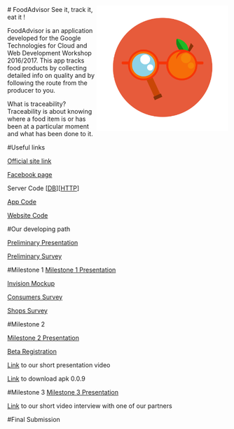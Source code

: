 
<img src="/.images/Progetto logo bkgrd.png" width="300" align="right">
# FoodAdvisor
See it, track it, eat it !


FoodAdvisor is an application developed for the Google Technologies for Cloud and Web Development Workshop 2016/2017.
This app tracks food products by collecting detailed info on quality and by following the route from the producer to you.

What is traceability?
Traceability is about knowing where a food item is or has been at a particular moment and what has been done to it.

#Useful links

[Official site link](http://foodadvisor.rane.pro/)

[Facebook page](https://www.facebook.com/FoodAdvisor.RaNe)

Server Code \[[DB](https://github.com/FoodAdvisorProject/FoodAdvisorServerDB)]\[[HTTP](https://github.com/FoodAdvisorProject/FoodAdvisorServerHTTP)]

[App Code](https://github.com/FoodAdvisorProject/FoodAdvisorAndroid)

[Website Code](https://github.com/FoodAdvisorProject/FoodAdvisorWebSite)

#Our developing path

[Preliminary Presentation](https://docs.google.com/presentation/d/1I0vtHCP-36p39E7kmA-qJwb1fRghlN5q98uxk9rwqVI/edit?usp=sharing)

[Preliminary Survey](https://docs.google.com/forms/d/1if9RzKRzISFLfNOXSVa2jrvLmlzgnplrk1anEsFALys/edit#responses)

#Milestone 1
[Milestone 1 Presentation](https://drive.google.com/open?id=1ryzY2SViv7uPFs_yEcL0PtHd2Nr71qPQpyr92jo2SF8)

[Invision Mockup](https://projects.invisionapp.com/share/VY9Y47ZGH)

[Consumers Survey](https://goo.gl/fn5UaG)

[Shops Survey](https://docs.google.com/forms/d/1HCm-BrWmVCNG-XEp7HlRP47yi6eHDLUtPF4zq0Ck_7s/edit?usp=sharing)

#Milestone 2

[Milestone 2 Presentation](https://drive.google.com/open?id=0BxqjKwLATPY0SExadVdvcjJ2MzA)

[Beta Registration](http://foodadvisor.rane.pro/beta/registration.html)

[Link](https://www.facebook.com/plugins/video.php?href=https%3A%2F%2Fwww.facebook.com%2FThecave3%2Fvideos%2F10210513375463400%2F&show_text=0&width=560) to our short presentation video

[Link](https://drive.google.com/open?id=0B5dfLufn5WeFR1VWOXhCT05TZWs) to download apk 0.0.9

#Milestone 3
[Milestone 3 Presentation](https://docs.google.com/presentation/d/13FxPnp4MHeYXXnpnbvG29g325UW4UYooxJ5Zbgf05Tk/edit)

[Link](https://www.facebook.com/FoodAdvisor.RaNe/videos/300110737071890/) to our short video interview with one of our partners

#Final Submission
